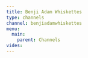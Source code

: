 ```yaml
---
title: Benji Adam Whiskettes
type: channels
channel: benjiadamwhiskettes
menu:
  main:
    parent: Channels
vides:
---
```

